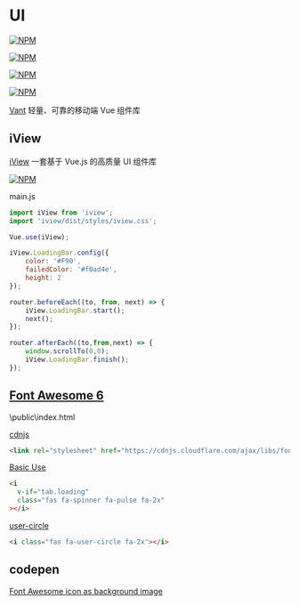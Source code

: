 # UI

[![NPM](https://nodei.co/npm/sass-loader.png?downloads=true&stars=true)](https://nodei.co/npm/sass-loader/)

[![NPM](https://nodei.co/npm/semantic-ui.png?downloads=true&stars=true)](https://nodei.co/npm/semantic-ui/)

[![NPM](https://nodei.co/npm/vant.png?downloads=true&stars=true)](https://nodei.co/npm/vant/)

[![NPM](https://nodei.co/npm/postcss-pxtorem.png?downloads=true&stars=true)](https://nodei.co/npm/postcss-pxtorem/)

[Vant](https://youzan.github.io/vant/#/zh-CN/) 轻量、可靠的移动端 Vue 组件库

## iView

[iView](http://iview.talkingdata.com/) 一套基于 Vue.js 的高质量 UI 组件库

[![NPM](https://nodei.co/npm/iview.png?downloads=true&stars=true)](https://nodei.co/npm/iview/)

main.js

```js
import iView from 'iview';
import 'iview/dist/styles/iview.css';

Vue.use(iView);

iView.LoadingBar.config({
    color: '#F90',
    failedColor: '#f0ad4e',
    height: 2
});

router.beforeEach((to, from, next) => {
    iView.LoadingBar.start();
    next();
});

router.afterEach((to,from,next) => {
    window.scrollTo(0,0);
    iView.LoadingBar.finish();
});
```

## [Font Awesome 6](https://fontawesome.com/)

\public\index.html

[cdnjs](https://cdnjs.com/libraries/font-awesome)

```html
<link rel="stylesheet" href="https://cdnjs.cloudflare.com/ajax/libs/font-awesome/5.12.0-2/css/all.min.css">
```

[Basic Use](https://fontawesome.com/how-to-use/on-the-web/referencing-icons/basic-use)

```html
<i
  v-if="tab.loading"
  class="fas fa-spinner fa-pulse fa-2x"
></i>
```

[user-circle](https://fontawesome.com/icons/user-circle?style=solid)

```html
<i class="fas fa-user-circle fa-2x"></i>
```

## codepen

[Font Awesome icon as background image](https://codepen.io/astrotim/details/IjJzL)
